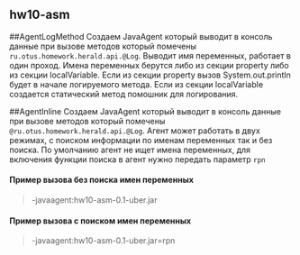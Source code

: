 ## hw10-asm

##AgentLogMethod
Создаем JavaAgent который выводит в консоль данные при вызове методов который помечены `ru.otus.homework.herald.api.@Log`.
Выводит имя переменных, работает в один проход.
Имена переменных берутся либо из секции property либо из секции localVariable.
Если из секции property вызов System.out.println будет в начале логируемого метода. 
Если из секции localVariable создается статический метод помошник для логирования.

##AgentInline
Создаем JavaAgent который выводит в консоль данные при вызове методов который помечены `@ru.otus.homework.herald.api.@Log`.
Агент может работать в двух режимах, с поиском информации по именам переменных так и без поиска.
По умолчанию агент не ищет имена переменных, для включения функции поиска в агент нужно передать параметр `rpn`
#### Пример вызова без поиска имен переменных
> -javaagent:hw10-asm-0.1-uber.jar
#### Пример вызова c поиском имен переменных
> -javaagent:hw10-asm-0.1-uber.jar=rpn